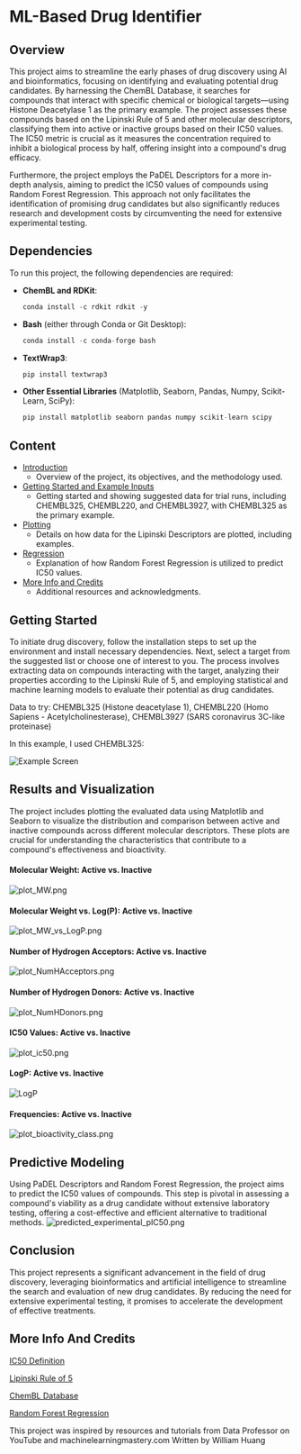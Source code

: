 # ML-Based Drug Identifier

## Overview

This project aims to streamline the early phases of drug discovery using AI and bioinformatics, focusing on identifying and evaluating potential drug candidates. By harnessing the ChemBL Database, it searches for compounds that interact with specific chemical or biological targets—using Histone Deacetylase 1 as the primary example. The project assesses these compounds based on the Lipinski Rule of 5 and other molecular descriptors, classifying them into active or inactive groups based on their IC50 values. The IC50 metric is crucial as it measures the concentration required to inhibit a biological process by half, offering insight into a compound's drug efficacy.

Furthermore, the project employs the PaDEL Descriptors for a more in-depth analysis, aiming to predict the IC50 values of compounds using Random Forest Regression. This approach not only facilitates the identification of promising drug candidates but also significantly reduces research and development costs by circumventing the need for extensive experimental testing.

## Dependencies

To run this project, the following dependencies are required:

- **ChemBL and RDKit**:
  ```python
  conda install -c rdkit rdkit -y
  ```
- **Bash** (either through Conda or Git Desktop):
  ```python
  conda install -c conda-forge bash
  ```
- **TextWrap3**:
  ```python
  pip install textwrap3
  ```
- **Other Essential Libraries** (Matplotlib, Seaborn, Pandas, Numpy, Scikit-Learn, SciPy):
  ```python
  pip install matplotlib seaborn pandas numpy scikit-learn scipy
  ```

## Content

- [Introduction](https://github.com/williamhuang3/bioinformatics-drug-project/#Overview)
  - Overview of the project, its objectives, and the methodology used.
- [Getting Started and Example Inputs](https://github.com/williamhuang3/bioinformatics-drug-project/#Getting-Started)
  - Getting started and showing suggested data for trial runs, including CHEMBL325, CHEMBL220, and CHEMBL3927, with CHEMBL325 as the primary example.
- [Plotting](https://github.com/williamhuang3/bioinformatics-drug-project/#Results-and-Visualization)
  - Details on how data for the Lipinski Descriptors are plotted, including examples.
- [Regression](https://github.com/williamhuang3/bioinformatics-drug-project/#Predictive-Modeling)
  - Explanation of how Random Forest Regression is utilized to predict IC50 values.
- [More Info and Credits](https://github.com/williamhuang3/bioinformatics-drug-project/#More-Info-And-Credits)
  - Additional resources and acknowledgments.

## Getting Started

To initiate drug discovery, follow the installation steps to set up the environment and install necessary dependencies. Next, select a target from the suggested list or choose one of interest to you. The process involves extracting data on compounds interacting with the target, analyzing their properties according to the Lipinski Rule of 5, and employing statistical and machine learning models to evaluate their potential as drug candidates.

Data to try: CHEMBL325 (Histone deacetylase 1), CHEMBL220 (Homo Sapiens - Acetylcholinesterase), 	CHEMBL3927 (SARS coronavirus 3C-like proteinase)

In this example, I used CHEMBL325:
  
  
  ![Example Screen](https://github.com/williamhuang3/bioinformatics-drug-project/blob/main/assets/Screenshot%20(24).png)

## Results and Visualization

The project includes plotting the evaluated data using Matplotlib and Seaborn to visualize the distribution and comparison between active and inactive compounds across different molecular descriptors. These plots are crucial for understanding the characteristics that contribute to a compound's effectiveness and bioactivity.
  <h4>Molecular Weight: Active vs. Inactive</h4>
  
  
  ![plot_MW.png](https://github.com/williamhuang3/bioinformatics-drug-project/blob/main/assets/plot_MW.png)
  <h4>Molecular Weight vs. Log(P): Active vs. Inactive</h4>
  
  
  ![plot_MW_vs_LogP.png](https://github.com/williamhuang3/bioinformatics-drug-project/blob/main/assets/plot_MW_vs_LogP.png)
  <h4>Number of Hydrogen Acceptors: Active vs. Inactive</h4>
  
  
  ![plot_NumHAcceptors.png](https://github.com/williamhuang3/bioinformatics-drug-project/blob/main/assets/plot_NumHAcceptors.png)
   <h4>Number of Hydrogen Donors: Active vs. Inactive</h4>
   
   
  ![plot_NumHDonors.png](https://github.com/williamhuang3/bioinformatics-drug-project/blob/main/assets/plot_NumHDonors.png) 
  <h4>IC50 Values: Active vs. Inactive</h4>
  
  
  ![plot_ic50.png](https://github.com/williamhuang3/bioinformatics-drug-project/blob/main/assets/plot_ic50.png)
  <h4>LogP: Active vs. Inactive</h4>
  
  
  ![LogP](https://github.com/williamhuang3/bioinformatics-drug-project/blob/main/assets/plot_LogP.png)
  <h4>Frequencies: Active vs. Inactive</h4>
  
  
  ![plot_bioactivity_class.png](https://github.com/williamhuang3/bioinformatics-drug-project/blob/main/assets/plot_bioactivity_class.png)
  
## Predictive Modeling

Using PaDEL Descriptors and Random Forest Regression, the project aims to predict the IC50 values of compounds. This step is pivotal in assessing a compound's viability as a drug candidate without extensive laboratory testing, offering a cost-effective and efficient alternative to traditional methods.
 ![predicted_experimental_pIC50.png](https://github.com/williamhuang3/bioinformatics-drug-project/blob/main/assets/predicted_experimental_pIC50.png)
 
## Conclusion

This project represents a significant advancement in the field of drug discovery, leveraging bioinformatics and artificial intelligence to streamline the search and evaluation of new drug candidates. By reducing the need for extensive experimental testing, it promises to accelerate the development of effective treatments.

## More Info And Credits
 [IC50 Definition](https://en.wikipedia.org/wiki/IC50)
  
  
 [Lipinski Rule of 5](https://en.wikipedia.org/wiki/Lipinski%27s_rule_of_five#:~:text=Lipinski's%20rule%20states%20that%2C%20in,all%20nitrogen%20or%20oxygen%20atoms)
  
  
 [ChemBL Database](https://www.ebi.ac.uk/chembl/)
  
  
 [Random Forest Regression](https://levelup.gitconnected.com/random-forest-regression-209c0f354c84?gi=302f1da7802c#:~:text=Random%20Forest%20Regression%20is%20a%20supervised%20learning%20algorithm%20that%20uses,prediction%20than%20a%20single%20model.)

This project was inspired by resources and tutorials from Data Professor on YouTube and machinelearningmastery.com
Written by William Huang
